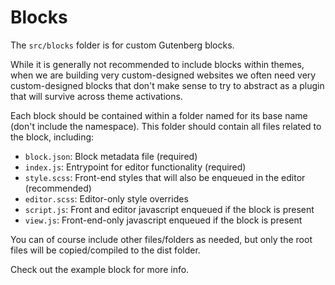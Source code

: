 # Blocks

The `src/blocks` folder is for custom Gutenberg blocks.

While it is generally not recommended to include blocks within themes, when we
are building very custom-designed websites we often need very custom-designed
blocks that don't make sense to try to abstract as a plugin that will survive
across theme activations.

Each block should be contained within a folder named for its base name (don't include the namespace). This folder should contain all files related to the block, including:
- `block.json`:  Block metadata file (required)
- `index.js`:    Entrypoint for editor functionality (required)
- `style.scss`:  Front-end styles that will also be enqueued in the editor (recommended)
- `editor.scss`: Editor-only style overrides
- `script.js`:   Front and editor javascript enqueued if the block is present
- `view.js`:     Front-end-only javascript enqueued if the block is present

You can of course include other files/folders as needed, but only the root files will be copied/compiled to the dist folder.

Check out the example block for more info.
